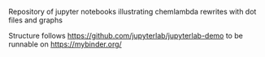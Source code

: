 Repository of jupyter notebooks illustrating chemlambda rewrites with dot files and graphs

Structure follows https://github.com/jupyterlab/jupyterlab-demo to be runnable on https://mybinder.org/
